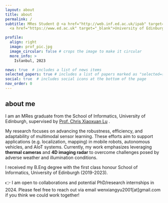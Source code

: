 ```yaml
---
layout: about
title: about
permalink: /
subtitle: MRes Student @ <a href="http://web.inf.ed.ac.uk/ipab" target="_blank">School of Informatics</a>, 
  <a href="https://www.ed.ac.uk" target="_blank">University of Edinburgh</a> 

profile:
  align: right
  image: prof_pic.jpg
  image_circular: false # crops the image to make it circular
  more_info: >
    Istanbul, 2023

news: true  # includes a list of news items
selected_papers: true # includes a list of papers marked as "selected={true}"
social: true  # includes social icons at the bottom of the page
nav_order: 0
---
```

<h2>about me</h2>
I am an MRes graduate from the School of Informatics, University of Edinburgh, supervised by <a href="https://christopherlu.github.io/" target="_blank">Prof. Chris Xiaoxuan Lu</a> . 

My research focuses on advancing the robustness, efficiency, and adaptability of multimodal sensor learning. These efforts aim to support applications (e.g. localization, mapping) in mobile robots, autonomous vehicles, and AIoT systems. Currently, my work emphasizes leveraging **thermal cameras** and **4D imaging radar** to overcome challenges posed by adverse weather and illumination conditions.

I received my B.Eng degree with the first class honour School of Informatics, University of Edinburgh (2019-2023).

👉 I am open to collaborations and potential PhD/research internships in 2024. Please feel free to reach out via email wenxiangyu2001[at]gmail.com if you think we could work together!
